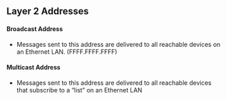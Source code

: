 ## Layer 2 Addresses
#### Broadcast Address
- Messages sent to this address are delivered to all reachable devices on an Ethernet LAN. (FFFF.FFFF.FFFF)
#### Multicast Address
- Messages sent to this address are delivered to all reachable devices that subscribe to a “list” on an Ethernet LAN